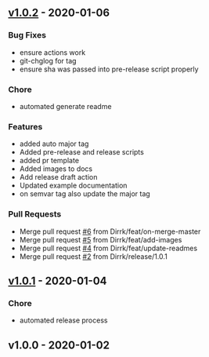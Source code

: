 
<a name="v1.0.2"></a>
## [v1.0.2] - 2020-01-06
### Bug Fixes
- ensure actions work
- git-chglog for tag
- ensure sha was passed into pre-release script properly

### Chore
- automated generate readme

### Features
- added auto major tag
- Added pre-release and release scripts
- added pr template
- Added images to docs
- Add release draft action
- Updated example documentation
- on semvar tag also update the major tag

### Pull Requests
- Merge pull request [#6](https://github.com/Dirrk/terraform-docs/issues/6) from Dirrk/feat/on-merge-master
- Merge pull request [#5](https://github.com/Dirrk/terraform-docs/issues/5) from Dirrk/feat/add-images
- Merge pull request [#4](https://github.com/Dirrk/terraform-docs/issues/4) from Dirrk/feat/update-readmes
- Merge pull request [#2](https://github.com/Dirrk/terraform-docs/issues/2) from Dirrk/release/1.0.1


<a name="v1.0.1"></a>
## [v1.0.1] - 2020-01-04
### Chore
- automated release process


<a name="v1.0.0"></a>
## v1.0.0 - 2020-01-02


[v1.0.2]: https://github.com/Dirrk/terraform-docs/compare/v1.0.1...v1.0.2
[v1.0.1]: https://github.com/Dirrk/terraform-docs/compare/v1.0.0...v1.0.1
